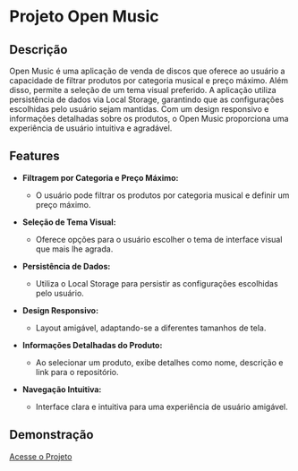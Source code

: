# Projeto Open Music

## Descrição
Open Music é uma aplicação de venda de discos que oferece ao usuário a capacidade de filtrar produtos por categoria musical e preço máximo. Além disso, permite a seleção de um tema visual preferido. A aplicação utiliza persistência de dados via Local Storage, garantindo que as configurações escolhidas pelo usuário sejam mantidas. Com um design responsivo e informações detalhadas sobre os produtos, o Open Music proporciona uma experiência de usuário intuitiva e agradável.

## Features

- **Filtragem por Categoria e Preço Máximo:**
  - O usuário pode filtrar os produtos por categoria musical e definir um preço máximo.

- **Seleção de Tema Visual:**
  - Oferece opções para o usuário escolher o tema de interface visual que mais lhe agrada.

- **Persistência de Dados:**
  - Utiliza o Local Storage para persistir as configurações escolhidas pelo usuário.

- **Design Responsivo:**
  - Layout amigável, adaptando-se a diferentes tamanhos de tela.

- **Informações Detalhadas do Produto:**
  - Ao selecionar um produto, exibe detalhes como nome, descrição e link para o repositório.

- **Navegação Intuitiva:**
  - Interface clara e intuitiva para uma experiência de usuário amigável.

## Demonstração
[Acesse o Projeto](https://silver-adventure-29v7j2q.pages.github.io/)
